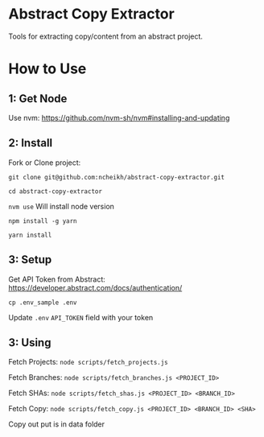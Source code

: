 # Abstract Copy Extractor

Tools for extracting copy/content from an abstract project.

# How to Use

## 1: Get Node

Use nvm: https://github.com/nvm-sh/nvm#installing-and-updating

## 2: Install

Fork or Clone project:

`git clone git@github.com:ncheikh/abstract-copy-extractor.git`

`cd abstract-copy-extractor`

`nvm use` Will install node version

`npm install -g yarn`

`yarn install`

## 3: Setup

Get API Token from Abstract: https://developer.abstract.com/docs/authentication/

`cp .env_sample .env`

Update `.env` `API_TOKEN` field with your token

## 3: Using

Fetch Projects: `node scripts/fetch_projects.js `

Fetch Branches: `node scripts/fetch_branches.js <PROJECT_ID>`

Fetch SHAs: `node scripts/fetch_shas.js <PROJECT_ID> <BRANCH_ID>`

Fetch Copy: `node scripts/fetch_copy.js <PROJECT_ID> <BRANCH_ID> <SHA>`

Copy out put is in data folder


